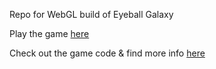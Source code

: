 Repo for WebGL build of Eyeball Galaxy

Play the game [here](https://ampaulg.github.io/Eyeball-Galaxy-Build/)

Check out the game code & find more info [here](https://github.com/ampaulg/Eyeball-Galaxy)
